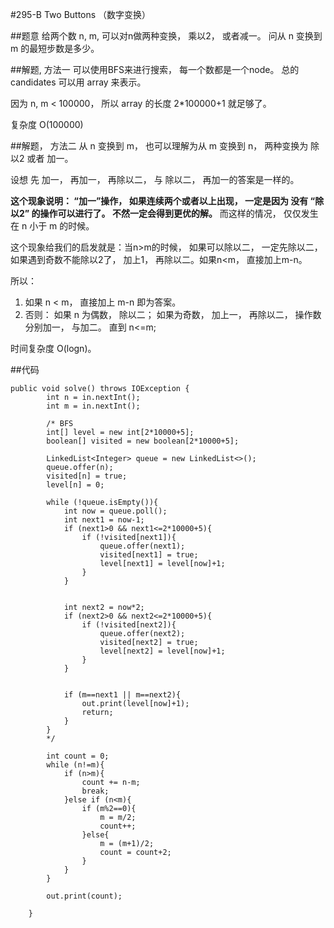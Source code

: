 #295-B Two Buttons （数字变换）

##题意
给两个数 n, m, 可以对n做两种变换， 乘以2， 或者减一。 问从 n 变换到 m 的最短步数是多少。

##解题, 方法一
可以使用BFS来进行搜索， 每一个数都是一个node。
总的 candidates 可以用 array 来表示。

因为 n, m < 100000， 所以 array 的长度 2*100000+1 就足够了。

复杂度 O(100000)

##解题， 方法二
从 n 变换到 m， 也可以理解为从 m 变换到 n， 两种变换为 除以2 或者 加一。

设想 先 加一， 再加一， 再除以二， 与 除以二， 再加一的答案是一样的。

**这个现象说明： “加一”操作， 如果连续两个或者以上出现， 一定是因为 没有 “除以2” 的操作可以进行了。 不然一定会得到更优的解。** 而这样的情况， 仅仅发生在 n 小于 m 的时候。

这个现象给我们的启发就是：当n>m的时候， 如果可以除以二， 一定先除以二， 如果遇到奇数不能除以2了， 加上1， 再除以二。如果n<m， 直接加上m-n。

所以：
1. 如果 n < m， 直接加上 m-n 即为答案。
2. 否则： 如果 n 为偶数， 除以二； 如果为奇数， 加上一， 再除以二， 操作数分别加一， 与加二。 直到 n<=m;

时间复杂度 O(logn)。

##代码
```
public void solve() throws IOException {
        int n = in.nextInt();
        int m = in.nextInt();

        /* BFS
        int[] level = new int[2*10000+5];
        boolean[] visited = new boolean[2*10000+5];

        LinkedList<Integer> queue = new LinkedList<>();
        queue.offer(n);
        visited[n] = true;
        level[n] = 0;

        while (!queue.isEmpty()){
            int now = queue.poll();
            int next1 = now-1;
            if (next1>0 && next1<=2*10000+5){
                if (!visited[next1]){
                    queue.offer(next1);
                    visited[next1] = true;
                    level[next1] = level[now]+1;
                }
            }


            int next2 = now*2;
            if (next2>0 && next2<=2*10000+5){
                if (!visited[next2]){
                    queue.offer(next2);
                    visited[next2] = true;
                    level[next2] = level[now]+1;
                }
            }


            if (m==next1 || m==next2){
                out.print(level[now]+1);
                return;
            }
        }
        */

        int count = 0;
        while (n!=m){
            if (n>m){
                count += n-m;
                break;
            }else if (n<m){
                if (m%2==0){
                    m = m/2;
                    count++;
                }else{
                    m = (m+1)/2;
                    count = count+2;
                }
            }
        }

        out.print(count);

    }
```

